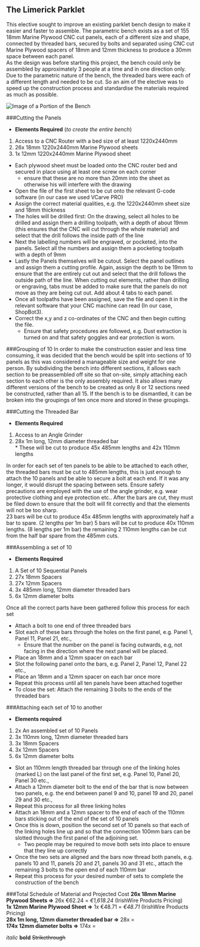 ## The Limerick Parklet
This elective sought to improve an existing parklet bench design to make it easier and faster to assemble. The parametric bench exists as a set of 155 18mm Marine Plywood CNC cut panels, each of a different size and shape, connected by threaded bars, secured by bolts and separated using CNC cut Marine Plywood spacers of 18mm and 12mm thickness to produce a 30mm space between each panel.  
As the design was before starting this project, the bench could only be assembled by approximately 3 people at a time and in one direction only. Due to the parametric nature of the bench, the threaded bars were each of a different length and needed to be cut. So an aim of the elective was to speed up the construction process and standardise the materials required as much as possible. 

![Image of a Portion of the Bench](https://github.com/SAULdigitalfabrication/benchparklet/blob/master/IMG_2133.JPG)

###Cutting the Panels
  * **Elements Required** (_to create the entire bench_)
   1. Access to a CNC Router with a bed size of at least 1220x2440mm
   2. 26x 18mm 1220x2440mm Marine Plywood sheets
   3. 1x 12mm 1220x2440mm Marine Plywood sheet  
   
* Each plywood sheet must be loaded onto the CNC router bed and secured in place using at least one screw on each corner
  * ensure that these are no more than 20mm into the sheet as otherwise his will interfere with the drawing
* Open the file of the first sheet to be cut onto the relevant G-code software (in our case we used VCarve PRO)
* Assign the correct material qualities, e.g. the 1220x2440mm sheet size and 18mm thickness
* The holes will be drilled first: On the drawing, select all holes to be drilled and assign them a drilling toolpath, with a depth of about 19mm (this ensures that the CNC will cut through the whole material) and select that the drill follows the inside path of the line
* Next the labelling numbers will be engraved, or pocketed, into the panels. Select all the numbers and assign them a pocketing toolpath with a depth of 9mm
* Lastly the Panels themselves will be cutout. Select the panel outlines and assign them a cutting profile. Again, assign the depth to be 19mm to ensure that the are entirely cut out and select that the drill follows the outside path of the line. When cutting out elements, rather than drilling or engraving, tabs must be added to make sure that the panels do not move as they are being cut out. Add about 4 tabs to each panel.
* Once all toolpaths have been assigned, save the file and open it in the relevant software that your CNC machine can read (In our case, ShopBot3).
* Correct the x,y and z co-ordinates of the CNC and then begin cutting the file.
  * Ensure that safety procedures are followed, e.g. Dust extraction is turned on and that safety goggles and ear protection is worn.


###Grouping of 10 
In order to make the construction easier and less time consuming, it was decided that the bench would be split into sections of 10 panels as this was considered a manageable size and weight for one person. By subdividing the bench into different sections, it allows each section to be preassembled off site so that on-site, simply attaching each section to each other is the only assembly required. It also allows many different versions of the bench to be created as only 8 or 12 sections need be constructed, rather than all 15. If the bench is to be dismantled, it can be broken into the groupings of ten once more and stored in these groupings.

###Cutting the Threaded Bar
  * **Elements Required**
   1. Access to an Angle Grinder
   2. 28x 1m long, 12mm diameter threaded bar  
     * These will be cut to produce 45x 485mm lengths and 42x 110mm lengths
   
In order for each set of ten panels to be able to be attached to each other, the threaded bars must be cut to 485mm lengths, this is just enough to attach the 10 panels and be able to secure a bolt at each end. If it was any longer, it would disrupt the spacing between sets. Ensure safety precautions are employed with the use of the angle grinder, e.g. wear protective clothing and eye protection etc.. After the bars are cut, they must be filed down to ensure that the bolt will fit correctly and that the elements will not be too sharp.  
23 bars will be cut to produce 45x 485mm lengths with approximately half a bar to spare. (2 lengths per 1m bar)
5 bars will be cut to produce 40x 110mm lengths. (8 lengths per 1m bar) the remaining 2 110mm lengths can be cut from the half bar spare from the 485mm cuts.

###Assembling a set of 10
  * **Elements Required**
   1. A Set of 10 Sequential Panels
   2. 27x 18mm Spacers
   3. 27x 12mm Spacers
   4. 3x 485mm long, 12mm diameter threaded bars
   5. 6x 12mm diameter bolts  

Once all the correct parts have been gathered follow this process for each set  
* Attach a bolt to one end of three threaded bars
* Slot each of these bars through the holes on  the first panel, e.g. Panel 1, Panel 11, Panel 21, etc.,
  * Ensure that the number on the panel is facing outwards, e.g, not facing in the direction where the next panel will be placed.
* Place an 18mm and a 12mm spacer on each bar
* Slot the following panel onto the bars, e.g. Panel 2, Panel 12, Panel 22 etc.,
* Place an 18mm and a 12mm spacer on each bar once more
* Repeat this process until all ten panels have been attached together
* To close the set: Attach the remaining 3 bolts to the ends of the threaded bars

###Attaching each set of 10 to another
  * **Elements required**
   1. 2x An assembled set of 10 Panels
   2. 3x 110mm long, 12mm diameter threaded bars
   3. 3x 18mm Spacers
   4. 3x 12mm Spacers
   5. 6x 12mm diameter bolts
   
* Slot an 110mm length threaded bar through one of the linking holes (marked L) on the last panel of the first set, e.g. Panel 10, Panel 20, Panel 30 etc.,
* Attach a 12mm diameter bolt to the end of the bar that is now between two panels, e.g. the end between panel 9 and 10, panel 19 and 20, panel 29 and 30 etc.,
* Repeat this process for all three linking holes
* Attach an 18mm and a 12mm spacer to the end of each of the 110mm bars sticking out of the end of the set of 10 panels
* Once this is down, position the second set of 10 panels so that each of the linking holes line up and so that the connection 100mm bars can be slotted through the first panel of the adjoining set.
  * Two people may be required to move both sets into place to ensure that they line up correctly
* Once the two sets are aligned and the bars now thread both panels, e.g. panels 10 and 11, panels 20 and 21, panels 30 and 31 etc., attach the remaining 3 bolts to the open end of each 110mm bar
* Repeat this process for your desired number of sets to complete the construction of the bench

###Total Schedule of Material and Projected Cost
**26x 18mm Marine Plywood Sheets =>** 26x €62.24 = _€1,618.24_ (IrishWire Products Pricing)  
**1x 12mm Marine Plywood Sheet =>** 1x €48.71 = _€48.71_ (IrishWire Products Pricing)  
**28x 1m long, 12mm diameter threaded bar =>** 28x  =  
**174x 12mm diameter bolts =>** 174x =  


_italic_
**bold** 
~~Strikethrough~~
